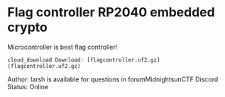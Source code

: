 # Flag controller RP2040 embedded crypto



Microcontroller is best flag controller!

    cloud_download Download: [flagcontroller.uf2.gz](flagcontroller.uf2.gz)

Author: larsh is available for questions in forumMidnightsunCTF Discord
Status: Online 


